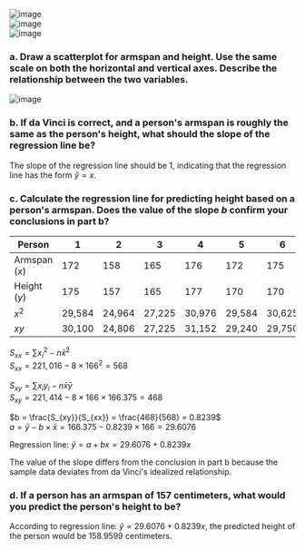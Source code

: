 
![image](https://github.com/user-attachments/assets/87b59b65-bda6-47d4-9521-84133caa35a2)  
![image](https://github.com/user-attachments/assets/7ae644d7-8b67-4353-8012-a6e1c03744d0)  
![image](https://github.com/user-attachments/assets/e71a7fd1-ed06-422a-bcc4-68643a5be3cf)  



### a. Draw a scatterplot for armspan and height. Use the same scale on both the horizontal and vertical axes. Describe the relationship between the two variables.

![image](https://github.com/user-attachments/assets/9970ee47-6561-419d-9a63-8b1a96057038)



### b. If da Vinci is correct, and a person's armspan is roughly the same as the person's height, what should the slope of the regression line be?

The slope of the regression line should be 1, indicating that the regression line has the form $\hat{y}=x$.



### c. Calculate the regression line for predicting height based on a person's armspan. Does the value of the slope $b$ confirm your conclusions in part b?


| Person        |    1   |    2   |    3   |    4   |    5   |    6   |    7   |    8   |  Total  | Average |  
|---------------|--------|--------|--------|--------|--------|--------|--------|--------|---------|---------|  
| Armspan ($x$) |    172 |    158 |    165 |    176 |    172 |    175 |    157 |   153  |   1,328 | 166     |  
| Height  ($y$) |    175 |    157 |    165 |    177 |    170 |    170 |    160 |   157  |   1,331 | 166.375 |  
|      $x^2$    | 29,584 | 24,964 | 27,225 | 30,976 | 29,584 | 30,625 | 24,649 | 23,409 | 221,016 |  
|      $xy$     | 30,100 | 24,806 | 27,225 | 31,152 | 29,240 | 29,750 | 25,120 | 24,021 | 221,414 |  


$S_{xx} = \sum{{x_{i}}^2} - n\bar{x}^2$  
$S_{xx} = 221,016 - 8 \times 166^2 = 568$  

$S_{xy} = \sum{x_{i}y_{i}} - n\bar{x}\bar{y}$  
$S_{xy} = 221,414 - 8 \times 166 \times 166.375 = 468$  

$b = \frac{S_{xy}}{S_{xx}} = \frac{468}{568} = 0.8239$  
$a = \bar{y} - b \times \bar{x} = 166.375 - 0.8239 \times 166 = 29.6076$  

Regression line: $\hat{y} = a + bx = 29.6076 + 0.8239x$  

The value of the slope differs from the conclusion in part b because the sample data deviates from da Vinci's idealized relationship.  



### d. If a person has an armspan of 157 centimeters, what would you predict the person's height to be?

According to regression line: $\hat{y} = 29.6076 + 0.8239x$, the predicted height of the person would be 158.9599 centimeters.    

